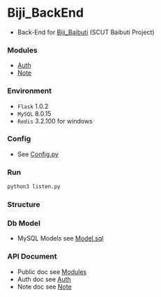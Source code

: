 # Biji_BackEnd
+ Back-End for [Biji_Baibuti](https://github.com/Aoi-hosizora/Biji_Baibuti) (SCUT Baibuti Project)

### Modules
+ [Auth](https://github.com/Aoi-hosizora/Biji_BackEnd/blob/master/app/Modules/Auth/readme.md)
+ [Note](https://github.com/Aoi-hosizora/Biji_BackEnd/blob/master/app/Modules/Note/readme.md)

### Environment
+ `Flask` 1.0.2
+ `MySQL` 8.0.15
+ `Redis` 3.2.100 for windows

### Config
+ See [Config.py](https://github.com/Aoi-hosizora/Biji_BackEnd/blob/master/app/Config/Config.py)

### Run

```bash
python3 listen.py
```

### Structure

### Db Model
+ MySQL Models see [Model.sql](https://github.com/Aoi-hosizora/Biji_BackEnd/blob/master/app/Database/Model.sql)

### API Document
+ Public doc see [Modules](https://github.com/Aoi-hosizora/Biji_BackEnd/blob/master/app/Modules/readme.md)
+ Auth doc see [Auth](https://github.com/Aoi-hosizora/Biji_BackEnd/blob/master/app/Modules/Auth/readme.md)
+ Note doc see [Note](https://github.com/Aoi-hosizora/Biji_BackEnd/blob/master/app/Modules/Note/readme.md)